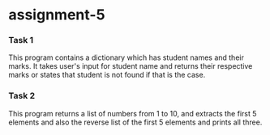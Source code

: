 # assignment-5
### Task 1
This program contains a dictionary which has student names and their marks. It takes user's input for student name and returns their respective marks or states that student is not found if that is the case.
### Task 2
This program returns a list of numbers from 1 to 10, and extracts the first 5 elements and also the reverse list of the first 5 elements and prints all three.
